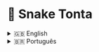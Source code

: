 # 🐍 Snake Tonta

<details>
<summary>🇬🇧 English</summary>

🎮 This project is part of my **portfolio** and aims to showcase my **game development skills**.

> 🚫 **Note:** This repository is open-source but it **does NOT accept external contributions**.

---

## 🤝 Let's Connect!

Feel free to reach out if you'd like to:

- ❓ Ask questions about **game development**
- 💬 Talk about **game development**
- 💼 Discuss **job opportunities**

Connect with me and others through discord:

👉 [**Tonta Games – Discord**](https://discord.gg/rAMtG2QVwN)

---
</details>

<details>
<summary>🇧🇷 Português</summary>

🎮 Este projeto faz parte do meu **portfólio** e tem como objetivo demonstrar minhas **habilidades com desenvolvimento de jogos**.

> 🚫 **Atenção:** Este repositório é open-source mas **não aceita contribuições externas**.

---

## 🤝 Vamos conversar!

Sinta-se à vontade para me procurar caso queira:

- ❓ Tirar dúvidas sobre **desenvolvimento de jogos**
- 💬 Conversar sobre **desenvolvimento de jogos**
- 💼 Discutir **oportunidades de trabalho**

Conecte-se comigo e com outros através do discord:

👉 [**Tonta Games – Discord**](https://discord.gg/rAMtG2QVwN)

</details>
